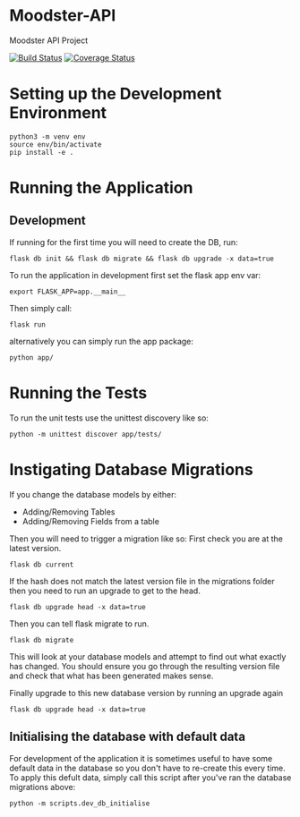 # Moodster-API
Moodster API Project

[![Build Status](https://travis-ci.org/JBonser/moodster-api.svg?branch=master)](https://travis-ci.org/JBonser/moodster-api)
[![Coverage Status](https://coveralls.io/repos/github/JBonser/moodster-api/badge.svg?branch=master)](https://coveralls.io/github/JBonser/moodster-api?branch=master)

# Setting up the Development Environment
```
python3 -m venv env
source env/bin/activate
pip install -e .
```


# Running the Application
## Development
If running for the first time you will need to create the DB, run:
```
flask db init && flask db migrate && flask db upgrade -x data=true
```
To run the application in development first set the flask app env var:
```
export FLASK_APP=app.__main__
```
Then simply call:
```
flask run
```
alternatively you can simply run the app package:
```
python app/
```


# Running the Tests
To run the unit tests use the unittest discovery like so:
```
python -m unittest discover app/tests/
```

# Instigating Database Migrations
If you change the database models by either:
* Adding/Removing Tables
* Adding/Removing Fields from a table

Then you will need to trigger a migration like so:
First check you are at the latest version.
```
flask db current
```
If the hash does not match the latest version file in the migrations folder then you need to run an upgrade to get to the head.
```
flask db upgrade head -x data=true
```
Then you can tell flask migrate to run.
```
flask db migrate
```
This will look at your database models and attempt to find out what exactly has changed.
You should ensure you go through the resulting version file and check that what has been generated makes sense.

Finally upgrade to this new database version by running an upgrade again
```
flask db upgrade head -x data=true
```
## Initialising the database with default data
For development of the application it is sometimes useful to have some default data in the database so you don't have to re-create this every time.
To apply this defult data, simply call this script after you've ran the database migrations above:
```
python -m scripts.dev_db_initialise
```